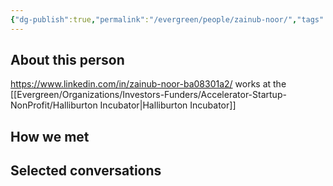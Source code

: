 ```yaml
---
{"dg-publish":true,"permalink":"/evergreen/people/zainub-noor/","tags":["people","geo_eco"]}
---
```


## About this person
https://www.linkedin.com/in/zainub-noor-ba08301a2/
works at the [[Evergreen/Organizations/Investors-Funders/Accelerator-Startup-NonProfit/Halliburton Incubator\|Halliburton Incubator]]
## How we met


## Selected conversations
